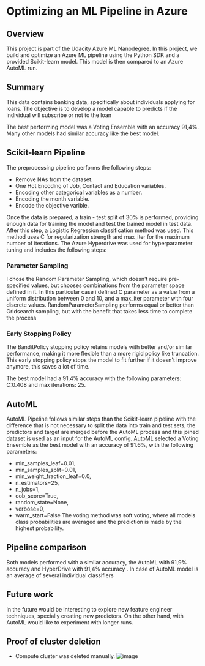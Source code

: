 # Optimizing an ML Pipeline in Azure

## Overview
This project is part of the Udacity Azure ML Nanodegree.
In this project, we build and optimize an Azure ML pipeline using the Python SDK and a provided Scikit-learn model.
This model is then compared to an Azure AutoML run.

## Summary
This data contains banking data, specifically about individuals applying for loans. The objective is to develop a model capable to predicts if
the individual will subscribe or not to the loan

The best performing model was a Voting Ensemble with an accuracy 91,4%. Many other models had similar accuracy like the best model.

## Scikit-learn Pipeline
The preprocessing pipeline performs the following steps:
- Remove NAs from the dataset.
-  One Hot Encoding of Job, Contact and Education variables.
-  Encoding other categorical variables as a number.
-  Encoding the month variable.
-  Encode the objective varible.

Once the data is prepared, a train - test split of 30% is performed, providing enough data for training the model and test the trained model in test data. After this step, a Logistic Regression classification method was used. This method uses C for regularization strength and max_iter for the maximum number of iterations.
The Azure Hyperdrive was used for hyperparameter tuning and includes the following steps:

### Parameter Sampling
I chose the Random Parameter Sampling, which doesn't require pre-specified values, but chooses combinations from the parameter space defined in it. In this particular case i defined C parameter as a value from a uniform distribution between 0 and 10, and a max_iter parameter with four discrete values.
RandomParameterSampling performs equal or better than Gridsearch sampling, but with the benefit that takes less time to complete the process

### Early Stopping Policy
The BanditPolicy stopping policy retains models with better and/or similar performance, making it more flexible than a more rigid policy like truncation. This early stopping policy stops the model to fit further if it doesn't improve anymore, this saves a lot of time.

The best model had a 91,4% accuracy with the following parameters: C:0.408 and max iterations: 25.  

## AutoML
AutoML Pipeline follows similar steps than the Scikit-learn pipeline with the difference that is not necessary to split the data into train and test sets, the predictors and target are merged before the AutoML process and this joined dataset is used as an input for the AutoML config.
AutoML selected a Voting Ensemble as the best model with an accuracy of 91.6%, with the following parameters:
- min_samples_leaf=0.01,
- min_samples_split=0.01,
- min_weight_fraction_leaf=0.0,
- n_estimators=25,
- n_jobs=1,
- oob_score=True,
- random_state=None,
- verbose=0,
- warm_start=False
 The voting method was soft voting, where all models class probabilities are averaged and the prediction is made by the highest probability. 

## Pipeline comparison
Both models performed with a similar accuracy, the AutoML with 91,9% accuracy and HyperDrive with 91,4% accuracy . In case of AutoML model is an average of several individual classifiers

## Future work
In the future would be interesting to explore new feature engineer techniques, specially creating new predictors. On the other hand, with AutoML would like to experiment with longer runs.

## Proof of cluster deletion
- Compute cluster was deleted manually.
![image](https://user-images.githubusercontent.com/47700844/116472978-9a020c00-a844-11eb-9e4f-ba35e21fba6f.png)



